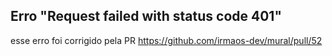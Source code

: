 ## Erro "Request failed with status code 401"

esse erro foi corrigido pela PR https://github.com/irmaos-dev/mural/pull/52
